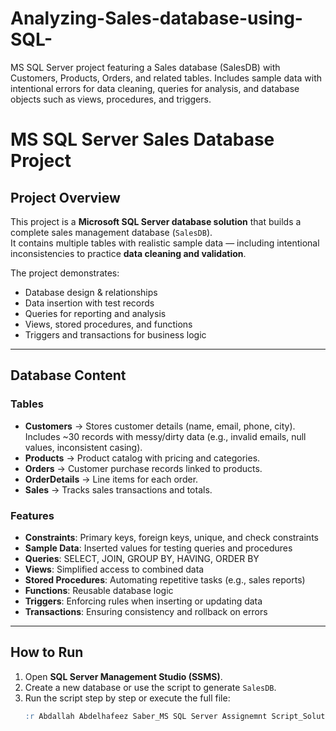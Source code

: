 # Analyzing-Sales-database-using-SQL-
MS SQL Server project featuring a Sales database (SalesDB) with Customers, Products, Orders, and related tables. Includes sample data with intentional errors for data cleaning, queries for analysis, and database objects such as views, procedures, and triggers.
#  MS SQL Server Sales Database Project

##  Project Overview
This project is a **Microsoft SQL Server database solution** that builds a complete sales management database (`SalesDB`).  
It contains multiple tables with realistic sample data — including intentional inconsistencies to practice **data cleaning and validation**.  

The project demonstrates:
- Database design & relationships
- Data insertion with test records
- Queries for reporting and analysis
- Views, stored procedures, and functions
- Triggers and transactions for business logic

---

##  Database Content

###  Tables
- **Customers** → Stores customer details (name, email, phone, city). Includes ~30 records with messy/dirty data (e.g., invalid emails, null values, inconsistent casing).  
- **Products** → Product catalog with pricing and categories.  
- **Orders** → Customer purchase records linked to products.  
- **OrderDetails** → Line items for each order.  
- **Sales** → Tracks sales transactions and totals.  

### Features
- **Constraints**: Primary keys, foreign keys, unique, and check constraints  
- **Sample Data**: Inserted values for testing queries and procedures  
- **Queries**: SELECT, JOIN, GROUP BY, HAVING, ORDER BY  
- **Views**: Simplified access to combined data  
- **Stored Procedures**: Automating repetitive tasks (e.g., sales reports)  
- **Functions**: Reusable database logic  
- **Triggers**: Enforcing rules when inserting or updating data  
- **Transactions**: Ensuring consistency and rollback on errors  

---

##  How to Run
1. Open **SQL Server Management Studio (SSMS)**.  
2. Create a new database or use the script to generate `SalesDB`.  
3. Run the script step by step or execute the full file:
   ```sql
   :r Abdallah Abdelhafeez Saber_MS SQL Server Assignemnt Script_Solution.sql
